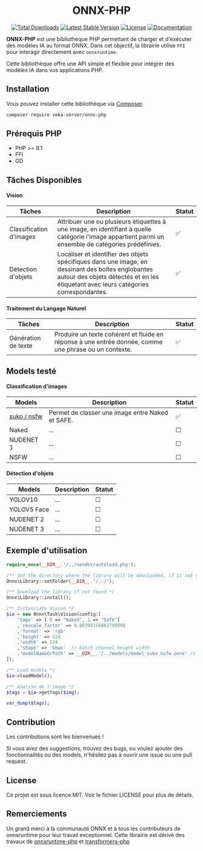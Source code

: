 <h1 align="center">ONNX-PHP</h1>

<p align="center">
<a href="https://packagist.org/packages/codewithkyrian/transformers"><img src="https://img.shields.io/packagist/dt/veka-server/onnx-php" alt="Total Downloads"></a>
<a href="https://packagist.org/packages/codewithkyrian/transformers"><img src="https://img.shields.io/packagist/v/veka-server/onnx-php" alt="Latest Stable Version"></a>
<a href="https://github.com/CodeWithKyrian/transformers-php/blob/main/LICENSE"><img src="https://img.shields.io/github/license/veka-server/onnx-php" alt="License"></a>
<a href="https://github.com/codewithkyrian/transformers-php"><img src="https://img.shields.io/github/repo-size/veka-server/onnx-php" alt="Documentation"></a>
</p>

**ONNX-PHP** est une bibliothèque PHP permettant de charger et d'exécuter des modèles IA au format ONNX.
Dans cet objectif, la librairie utilise `FFI` pour interagir directement avec `onnxruntime`. 

Cette bibliothèque offre une API simple et flexible pour intégrer des modèles IA dans vos applications PHP.

## Installation

Vous pouvez installer cette bibliothèque via [Composer](https://getcomposer.org/).

```bash
composer require veka-server/onnx-php
```

## Prérequis PHP

- PHP >= 8.1
- FFI 
- GD

## Tâches Disponibles
#### Vision

| Tâches                  | Description                                                                                                                                          | Statut |
|-------------------------|------------------------------------------------------------------------------------------------------------------------------------------------------|--------|
| Classification d'images | Attribuer une ou plusieurs étiquettes à une image, en identifiant à quelle catégorie l'image appartient parmi un ensemble de catégories prédéfinies. | ✅      |
| Détection d'objets      | Localiser et identifier des objets spécifiques dans une image, en dessinant des boîtes englobantes autour des objets détectés et en les étiquetant avec leurs catégories correspondantes.  | ✅      |

#### Traitement du Langage Naturel

| Tâches                    | Description                                                                                                  | Statut |
|-------------------------|--------------------------------------------------------------------------------------------------------------|--------|
| Génération de texte | Produire un texte cohérent et fluide en réponse à une entrée donnée, comme une phrase ou un contexte.        | ✅     |

## Models testé
#### Classification d'images

| Models                                          | Description                                      | Statut |
|-------------------------------------------------|--------------------------------------------------|--------|
| [suko / nsfw](https://huggingface.co/suko/nsfw) | Permet de classer une image entre Naked et SAFE. | ✅      |
| Naked                                           | ...                                              | ☐      |
| NUDENET 1                                       | ...                                              | ☐      |
| NSFW                                         | ...                                              | ☐      |

#### Détection d'objets

| Models                                          | Description                                      | Statut |
|-------------------------------------------------|--------------------------------------------------|--------|
| YOLOV10                                         | ...                                              | ☐      |
| YOLOV5 Face                                     | ...                                              | ☐      |
| NUDENET 2                                       | ...                                              | ☐      |
| NUDENET 3                                       | ...                                              | ☐      |

## Exemple d'utilisation
```php
require_once(__DIR__.'/../vendor/autoload.php');

/** Set the directory where the library will be downloaded, if it not set then it will be stored inside vendor directory */
Onnx\Library::setFolder(__DIR__.'/../');

/** Download the library if not found */
Onnx\Library::install();

/** Instanciate Vision */
$ia = new Onnx\Task\Vision(config:[
    'tags' => [ 0 => "Naked", 1 => "Safe"]
    ,'rescale_factor' => 0.00392156862745098
    ,'format' => 'rgb'
    ,'height' => 224
    ,'width' => 224
    ,'shape' => 'bhwc'  // batch channel height width
    ,'modelNameOrPath' => __DIR__.'/../models/model_suko_nsfw.onnx' // https://huggingface.co/suko/nsfw
]);

/** Load models */
$ia->loadModel();

/** Analyse de l'image */
$tags = $ia->getTags($img);

var_dump($tags);

```

## Contribution
Les contributions sont les bienvenues !

Si vous avez des suggestions, trouvez des bugs, ou voulez ajouter des fonctionnalités ou des models, n'hésitez pas à ouvrir une issue ou une pull request.

## License
Ce projet est sous licence MIT. Voir le fichier LICENSE pour plus de détails.

## Remerciements
Un grand merci à la communauté ONNX et à tous les contributeurs de onnxruntime pour leur travail exceptionnel.
Cette librairie est dérivé des travaux de [onnxruntime-php](https://github.com/ankane/onnxruntime-php) et [transformers-php](https://github.com/CodeWithKyrian/transformers-php)

